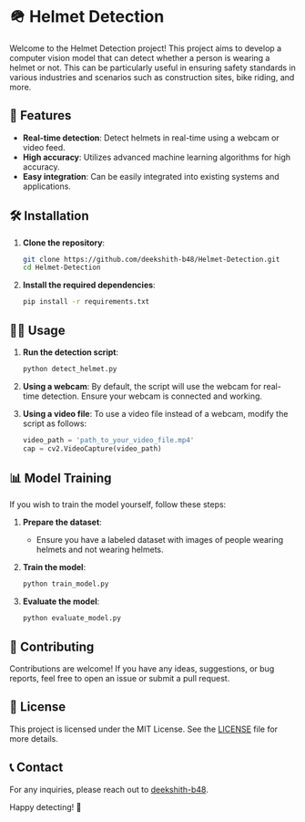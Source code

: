 # 🪖 Helmet Detection

Welcome to the Helmet Detection project! This project aims to develop a computer vision model that can detect whether a person is wearing a helmet or not. This can be particularly useful in ensuring safety standards in various industries and scenarios such as construction sites, bike riding, and more.

## 🚀 Features

- **Real-time detection**: Detect helmets in real-time using a webcam or video feed.
- **High accuracy**: Utilizes advanced machine learning algorithms for high accuracy.
- **Easy integration**: Can be easily integrated into existing systems and applications.

## 🛠️ Installation

1. **Clone the repository**:
    ```bash
    git clone https://github.com/deekshith-b48/Helmet-Detection.git
    cd Helmet-Detection
    ```

2. **Install the required dependencies**:
    ```bash
    pip install -r requirements.txt
    ```

## 🏃‍♂️ Usage

1. **Run the detection script**:
    ```bash
    python detect_helmet.py
    ```

2. **Using a webcam**:
    By default, the script will use the webcam for real-time detection. Ensure your webcam is connected and working.

3. **Using a video file**:
    To use a video file instead of a webcam, modify the script as follows:
    ```python
    video_path = 'path_to_your_video_file.mp4'
    cap = cv2.VideoCapture(video_path)
    ```

## 📊 Model Training

If you wish to train the model yourself, follow these steps:

1. **Prepare the dataset**:
    - Ensure you have a labeled dataset with images of people wearing helmets and not wearing helmets.

2. **Train the model**:
    ```bash
    python train_model.py
    ```

3. **Evaluate the model**:
    ```bash
    python evaluate_model.py
    ```

## 🤝 Contributing

Contributions are welcome! If you have any ideas, suggestions, or bug reports, feel free to open an issue or submit a pull request.

## 📄 License

This project is licensed under the MIT License. See the [LICENSE](LICENSE) file for more details.

## 📞 Contact

For any inquiries, please reach out to [deekshith-b48](https://github.com/deekshith-b48).

Happy detecting! 🎉
